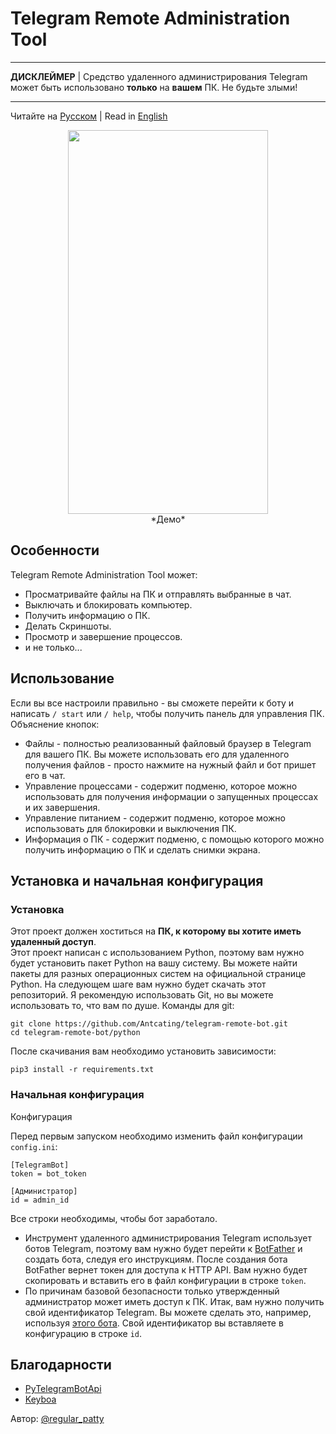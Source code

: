 # Telegram Remote Administration Tool

***

**ДИСКЛЕЙМЕР** | Средство удаленного администрирования Telegram может быть использовано  **только** на **вашем** ПК. Не будьте злыми!

***

Читайте на [Русском](https://github.com/Antcating/telegram-remote-bot/blob/main/Readme_RU.md) | Read in [English](https://github.com/Antcating/telegram-remote-bot/blob/main/README.md)

<p align="center">
    <img src="preview.gif" width="320", height="614"> </br>
    *Демо*
</p>



## Особенности
Telegram Remote Administration Tool может:
- Просматривайте файлы на ПК и отправлять выбранные в чат.
- Выключать и блокировать компьютер.
- Получить информацию о ПК.
- Делать Скриншоты.
- Просмотр и завершение процессов.
- и не только...

## Использование

Если вы все настроили правильно - вы сможете перейти к боту и написать `/ start` или `/ help`, чтобы получить панель для управления ПК.
Объяснение кнопок:
- Файлы - полностью реализованный файловый браузер в Telegram для вашего ПК. Вы можете использовать его для удаленного получения файлов - просто нажмите на нужный файл и бот пришет его в чат.
- Управление процессами - содержит подменю, которое можно использовать для получения информации о запущенных процессах и их завершения.
- Управление питанием - содержит подменю, которое можно использовать для блокировки и выключения ПК.
- Информация о ПК - содержит подменю, с помощью которого можно получить информацию о ПК и сделать снимки экрана.

## Установка и начальная конфигурация
### Установка
Этот проект должен хоститься на **ПК, к которому вы хотите иметь удаленный доступ**. </br>
Этот проект написан с использованием Python, поэтому вам нужно будет установить пакет Python на вашу систему. 
Вы можете найти пакеты для разных операционных систем на официальной странице Python. 
На следующем шаге вам нужно будет скачать этот репозиторий. Я рекомендую использовать Git, но вы можете использовать то, что вам по душе. Команды для git:

```
git clone https://github.com/Antcating/telegram-remote-bot.git
cd telegram-remote-bot/python
```

После скачивания вам необходимо установить зависимости:


```
pip3 install -r requirements.txt
```

### Начальная конфигурация
Конфигурация

Перед первым запуском необходимо изменить файл конфигурации `config.ini`:

```
[TelegramBot]
token = bot_token

[Администратор]
id = admin_id
```

Все строки необходимы, чтобы бот заработало.
- Инструмент удаленного администрирования Telegram использует ботов Telegram, поэтому вам нужно будет перейти к [BotFather](https://t.me/BotFather) и создать бота, следуя его инструкциям. После создания бота BotFather вернет токен для доступа к HTTP API. Вам нужно будет скопировать и вставить его в файл конфигурации в строке `token`.
- По причинам базовой безопасности только утвержденный администратор может иметь доступ к ПК. Итак, вам нужно получить свой идентификатор Telegram. Вы можете сделать это, например, используя [этого бота](https://t.me/userinfobot). Свой идентификатор вы вставляете в конфигурацию в строке `id`.

## Благодарности

- [PyTelegramBotApi](https://github.com/eternnoir/pyTelegramBotAPI)
- [Keyboa](https://github.com/torrua/keyboa)

Автор: [@regular_patty](https://t.me/regular_patty)
